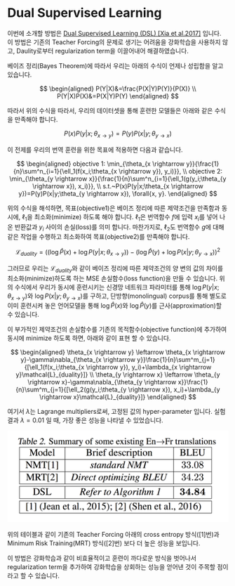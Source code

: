 # Dual Supervised Learning

이번에 소개할 방법은 [Dual Supervised Learning \(DSL\) \[Xia et al.2017\]](https://arxiv.org/pdf/1707.00415.pdf) 입니다. 이 방법은 기존의 Teacher Forcing의 문제로 생기는 어려움을 강화학습을 사용하지 않고, Daulity로부터 regularization term을 이끌어내어 해결하였습니다.

베이즈 정리\(Bayes Theorem\)에 따라서 우리는 아래의 수식이 언제나 성립함을 알고 있습니다.


$$
\begin{aligned}
P(Y|X)&=\frac{P(X|Y)P(Y)}{P(X)} \\
P(Y|X)P(X)&=P(X|Y)P(Y)
\end{aligned}
$$


따라서 위의 수식을 따라서, 우리의 데이터셋을 통해 훈련한 모델들은 아래와 같은 수식을 만족해야 합니다.


$$
P(x)P(y|x;\theta_{x \rightarrow y})=P(y)P(x|y;\theta_{y \rightarrow x})
$$


이 전제를 우리의 번역 훈련을 위한 목표에 적용하면 다음과 같습니다.


$$
\begin{aligned}
objective 1: \min_{\theta_{x \rightarrow y}}{\frac{1}{n}\sum^n_{i=1}{\ell_1(f(x_i;\theta_{x \rightarrow y}), y_i)}}, \\
objective 2: \min_{\theta_{y \rightarrow x}}{\frac{1}{n}\sum^n_{i=1}{\ell_1(g(y_i;\theta_{y \rightarrow x}), x_i)}}, \\
s.t.~P(x)P(y|x;\theta_{x \rightarrow y})=P(y)P(x|y;\theta_{y \rightarrow x}), \forall{x, y}.
\end{aligned}
$$


위의 수식을 해석하면, 목표\(objective1\)은 베이즈 정리에 따른 제약조건을 만족함과 동시에, $\ell_1$을 최소화\(minimize\) 하도록 해야 합니다. $\ell_1$은 번역함수 $f$에 입력 $x_i$를 넣어 나온 반환값과 $y_i$ 사이의 손실\(loss\)를 의미 합니다. 마찬가지로, $\ell_2$도 번역함수 $g$에 대해 같은 작업을 수행하고 최소화하여 목표\(objective2\)를 만족해야 합니다.


$$
\mathcal{L}_{duality}=((\log{\hat{P}(x)} + \log{P(y|x;\theta_{x \rightarrow y})}) - (\log{\hat{P}(y)} + \log{P(x|y;\theta_{y \rightarrow x})})^2
$$


그러므로 우리는 $\mathcal{L}_{duality}$와 같이 베이즈 정리에 따른 제약조건의 양 변의 값의 차이를 최소화\(minimize\)하도록 하는 MSE 손실함수\(loss function\)을 만들 수 있습니다. 위의 수식에서 우리가 동시에 훈련시키는 신경망 네트워크 파라미터를 통해 $\log{P(y|x;\theta_{x \rightarrow y})}$와 $\log{P(x|y;\theta_{y \rightarrow x})}$를 구하고, 단방향\(monolingual\) corpus를 통해 별도로 이미 훈련시켜 놓은 언어모델을 통해 $\log{\hat{P}(x)}$와 $\log{\hat{P}(y)}$를 근사\(approximation\)할 수 있습니다.

이 부가적인 제약조건의 손실함수를 기존의 목적함수\(objective function\)에 추가하여 동시에 minimize 하도록 하면, 아래와 같이 표현 할 수 있습니다.


$$
\begin{aligned}
\theta_{x \rightarrow y} \leftarrow \theta_{x \rightarrow y}-\gamma\nabla_{\theta_{x \rightarrow y}}\frac{1}{n}\sum^m_{j=1}{[\ell_1(f(x_i;\theta_{x \rightarrow y}), y_i)+\lambda_{x \rightarrow y}\mathcal{L}_{duality}]} \\
\theta_{y \rightarrow x} \leftarrow \theta_{y \rightarrow x}-\gamma\nabla_{\theta_{y \rightarrow x}}\frac{1}{n}\sum^m_{j=1}{[\ell_2(g(y_i;\theta_{y \rightarrow x}), x_i)+\lambda_{y \rightarrow x}\mathcal{L}_{duality}]}
\end{aligned}
$$


여기서 $\lambda$는 Lagrange multipliers로써, 고정된 값의 hyper-parameter 입니다. 실험 결과 $\lambda=0.01$ 일 때, 가장 좋은 성능을 나타낼 수 있었습니다.

![](./assets/duality-dsl-eval.png)

위의 테이블과 같이 기존의 Teacher Forcing 아래의 cross entropy 방식\(\[1\]번\)과 Minimum Risk Training\(MRT\) 방식\(\[2\]번\) 보다 더 높은 성능을 보입니다.

이 방법은 강화학습과 같이 비효율적이고 훈련이 까다로운 방식을 벗어나서 regularization term을 추가하여 강화학습을 상회하는 성능을 얻어낸 것이 주목할 점이라고 할 수 있습니다.

